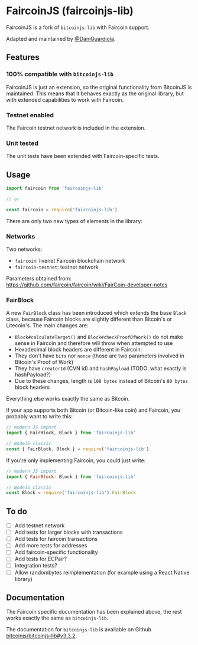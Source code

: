 # FaircoinJS (faircoinjs-lib)

FaircoinJS is a fork of `bitcoinjs-lib` with Faircoin support.

Adapted and maintained by [@DaniGuardiola](https://github.com/DaniGuardiola).

## Features

### 100% compatible with `bitcoinjs-lib`

FaircoinJS is just an extension, so the original functionality from BitcoinJS is maintained. This means that it behaves exactly as the original library, but with extended capabilities to work with Faircoin.

### Testnet enabled

The Faircoin testnet network is included in the extension.

### Unit tested

The unit tests have been extended with Faircoin-specific tests.

## Usage

```javascript
import faircoin from 'faircoinjs-lib'

// or

const faircoin = require('faircoinjs-lib')
```

There are only two new types of elements in the library:

### Networks

Two networks:

- `faircoin`: livenet Faircoin blockchain network
- `faircoin-testnet`: testnet network

Parameters obtained from: https://github.com/faircoin/faircoin/wiki/FairCoin-developer-notes

### FairBlock

A new `FairBlock` class has been introduced which extends the base `Block` class, because Faircoin blocks are slightly different than Bitcoin's or Litecoin's. The main changes are:

- `Block#calculateTarget()` and `Block#checkProofOfWork()` do not make sense in Faircoin and therefore will throw when attempted to use
- Hexadecimal block headers are different in Faircoin:
 - They don't have `bits` nor `nonce` (those are two parameters involved in Bitcoin's Proof of Work)  
 - They have `creatorId` (CVN id) and `hashPayload` (TODO: what exactly is hashPayload?)
 - Due to these changes, length is `108 bytes` instead of Bitcoin's `80 bytes` block headers

Everything else works exactly the same as Bitcoin.

If your app supports both Bitcoin (or Bitcoin-like coin) and Faircoin, you probably want to write this:

```js
// modern JS import
import { FairBlock, Block } from 'faircoinjs-lib'

// NodeJS classic
const { FairBlock, Block } = require('faircoinjs-lib')
```

If you're only implementing Faircoin, you could just write:

```js
// modern JS import
import { FairBlock: Block } from 'faircoinjs-lib'

// NodeJS classic
const Block = require('faircoinjs-lib').FairBlock
```

## To do

- [ ] Add testnet network
- [ ] Add tests for larger blocks with transactions
- [ ] Add tests for faircoin transactions
- [ ] Add more tests for addresses
- [ ] Add faircoin-specific functionality
- [ ] Add tests for ECPair?
- [ ] Integration tests?
- [ ] Allow randombytes reimplementation (for example using a React Native library)

## Documentation

The Faircoin specific documentation has been explained above, the rest works exactly the same as `bitcoinjs-lib`.

The documentation for `bitcoinjs-lib` is available on Github [bitcoinjs/bitcoinjs-lib#v3.3.2](https://github.com/bitcoinjs/bitcoinjs-lib/tree/v3.3.2).